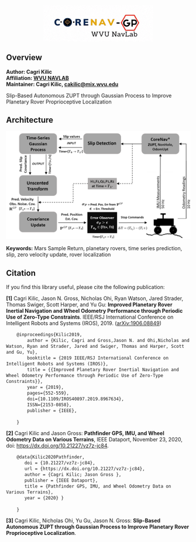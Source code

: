 <p align="center">
<img alt="logo" src="docs/corenav7.gif" width="300">
</p>


## Overview

**Author: Cagri Kilic<br />
Affiliation: [WVU NAVLAB](https://navigationlab.wvu.edu/)<br />
Maintainer: Cagri Kilic, cakilic@mix.wvu.edu**

Slip-Based Autonomous ZUPT through Gaussian Process to Improve Planetary Rover Proprioceptive Localization

## Architecture
<p align="center">
<img alt="architecture" src="docs/framework.png" width="700">
</p>        

**Keywords:** Mars Sample Return, planetary rovers, time series prediction, slip, zero velocity update, rover localization


## Citation

If you find this library useful, please cite the following publication:

**[1]** Cagri Kilic, Jason N. Gross, Nicholas Ohi, Ryan Watson, Jared Strader, Thomas Swiger, Scott Harper, and Yu Gu: **Improved Planetary Rover Inertial Navigation and Wheel Odometry Performance through Periodic Use of Zero-Type Constraints**. IEEE/RSJ International Conference on Intelligent Robots and Systems (IROS), 2019. ([arXiv:1906.08849](https://arxiv.org/pdf/1906.08849.pdf))

        @inproceedings{Kilic2019,
            author = {Kilic, Cagri and Gross,Jason N. and Ohi,Nicholas and Watson, Ryan and Strader, Jared and Swiger, Thomas and Harper, Scott and Gu, Yu},
            booktitle = {2019 IEEE/RSJ International Conference on Intelligent Robots and Systems (IROS)},
            title = {{Improved Planetary Rover Inertial Navigation and Wheel Odometry Performance through Periodic Use of Zero-Type Constraints}},
            year = {2019},
            pages={552-559},
            doi={10.1109/IROS40897.2019.8967634},
            ISSN={2153-0858}, 
            publisher = {IEEE},
            
        }

**[2]** Cagri Kilic and Jason Gross: **Pathfinder GPS, IMU, and Wheel Odometry Data on Various Terrains**, IEEE Dataport, November 23, 2020, doi: https://dx.doi.org/10.21227/vz7z-jc84. 

        @data{Kilic2020Pathfinder,
           doi = {10.21227/vz7z-jc84},
           url = {https://dx.doi.org/10.21227/vz7z-jc84},
           author = {Cagri Kilic; Jason Gross },
           publisher = {IEEE Dataport},
           title = {Pathfinder GPS, IMU, and Wheel Odometry Data on Various Terrains},
           year = {2020} } 
            
        }


**[3]** Cagri Kilic, Nicholas Ohi, Yu Gu, Jason N. Gross: **Slip-Based Autonomous ZUPT through Gaussian Process to Improve Planetary Rover Proprioceptive Localization**.
